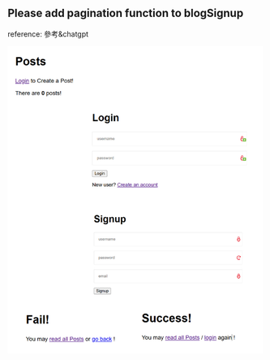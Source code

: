 ## Please add pagination function to blogSignup


reference: 參考&chatgpt



![img](https://github.com/VinsOrl/_ws/blob/master/hw4/output.jpg)
